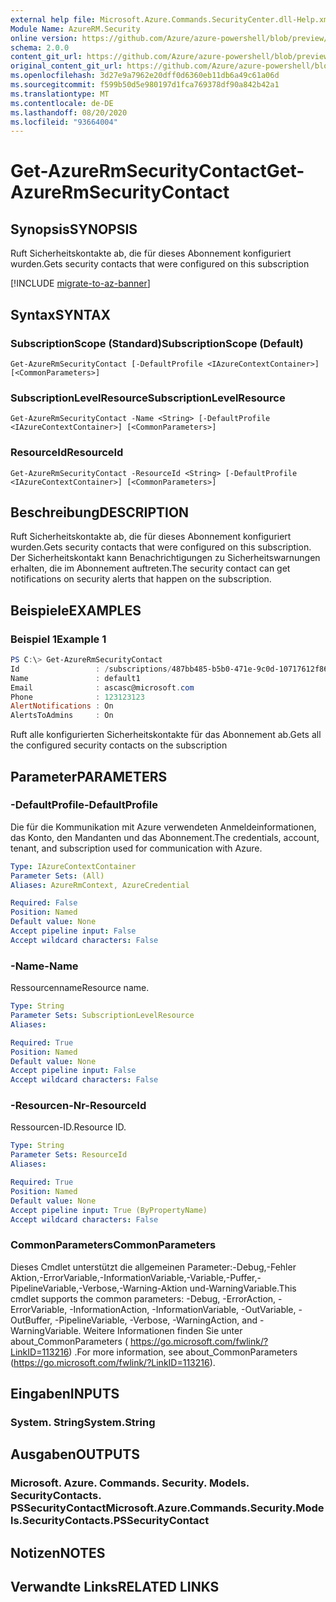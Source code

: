```yaml
---
external help file: Microsoft.Azure.Commands.SecurityCenter.dll-Help.xml
Module Name: AzureRM.Security
online version: https://github.com/Azure/azure-powershell/blob/preview/src/ResourceManager/Security/Commands.Security/help/Get-AzureRmSecurityContact.md
schema: 2.0.0
content_git_url: https://github.com/Azure/azure-powershell/blob/preview/src/ResourceManager/Security/Commands.Security/help/Get-AzureRmSecurityContact.md
original_content_git_url: https://github.com/Azure/azure-powershell/blob/preview/src/ResourceManager/Security/Commands.Security/help/Get-AzureRmSecurityContact.md
ms.openlocfilehash: 3d27e9a7962e20dff0d6360eb11db6a49c61a06d
ms.sourcegitcommit: f599b50d5e980197d1fca769378df90a842b42a1
ms.translationtype: MT
ms.contentlocale: de-DE
ms.lasthandoff: 08/20/2020
ms.locfileid: "93664004"
---
```

# <span data-ttu-id="c4d17-101">Get-AzureRmSecurityContact</span><span class="sxs-lookup"><span data-stu-id="c4d17-101">Get-AzureRmSecurityContact</span></span>

## <span data-ttu-id="c4d17-102">Synopsis</span><span class="sxs-lookup"><span data-stu-id="c4d17-102">SYNOPSIS</span></span>
<span data-ttu-id="c4d17-103">Ruft Sicherheitskontakte ab, die für dieses Abonnement konfiguriert wurden.</span><span class="sxs-lookup"><span data-stu-id="c4d17-103">Gets security contacts that were configured on this subscription</span></span>

[!INCLUDE [migrate-to-az-banner](../../includes/migrate-to-az-banner.md)]

## <span data-ttu-id="c4d17-104">Syntax</span><span class="sxs-lookup"><span data-stu-id="c4d17-104">SYNTAX</span></span>

### <span data-ttu-id="c4d17-105">SubscriptionScope (Standard)</span><span class="sxs-lookup"><span data-stu-id="c4d17-105">SubscriptionScope (Default)</span></span>
```
Get-AzureRmSecurityContact [-DefaultProfile <IAzureContextContainer>] [<CommonParameters>]
```

### <span data-ttu-id="c4d17-106">SubscriptionLevelResource</span><span class="sxs-lookup"><span data-stu-id="c4d17-106">SubscriptionLevelResource</span></span>
```
Get-AzureRmSecurityContact -Name <String> [-DefaultProfile <IAzureContextContainer>] [<CommonParameters>]
```

### <span data-ttu-id="c4d17-107">ResourceId</span><span class="sxs-lookup"><span data-stu-id="c4d17-107">ResourceId</span></span>
```
Get-AzureRmSecurityContact -ResourceId <String> [-DefaultProfile <IAzureContextContainer>] [<CommonParameters>]
```

## <span data-ttu-id="c4d17-108">Beschreibung</span><span class="sxs-lookup"><span data-stu-id="c4d17-108">DESCRIPTION</span></span>
<span data-ttu-id="c4d17-109">Ruft Sicherheitskontakte ab, die für dieses Abonnement konfiguriert wurden.</span><span class="sxs-lookup"><span data-stu-id="c4d17-109">Gets security contacts that were configured on this subscription.</span></span>
<span data-ttu-id="c4d17-110">Der Sicherheitskontakt kann Benachrichtigungen zu Sicherheitswarnungen erhalten, die im Abonnement auftreten.</span><span class="sxs-lookup"><span data-stu-id="c4d17-110">The security contact can get notifications on security alerts that happen on the subscription.</span></span>

## <span data-ttu-id="c4d17-111">Beispiele</span><span class="sxs-lookup"><span data-stu-id="c4d17-111">EXAMPLES</span></span>

### <span data-ttu-id="c4d17-112">Beispiel 1</span><span class="sxs-lookup"><span data-stu-id="c4d17-112">Example 1</span></span>
```powershell
PS C:\> Get-AzureRmSecurityContact
Id                 : /subscriptions/487bb485-b5b0-471e-9c0d-10717612f869/providers/Microsoft.Security/securityContacts/default1
Name               : default1
Email              : ascasc@microsoft.com
Phone              : 123123123
AlertNotifications : On
AlertsToAdmins     : On
```

<span data-ttu-id="c4d17-113">Ruft alle konfigurierten Sicherheitskontakte für das Abonnement ab.</span><span class="sxs-lookup"><span data-stu-id="c4d17-113">Gets all the configured security contacts on the subscription</span></span>

## <span data-ttu-id="c4d17-114">Parameter</span><span class="sxs-lookup"><span data-stu-id="c4d17-114">PARAMETERS</span></span>

### <span data-ttu-id="c4d17-115">-DefaultProfile</span><span class="sxs-lookup"><span data-stu-id="c4d17-115">-DefaultProfile</span></span>
<span data-ttu-id="c4d17-116">Die für die Kommunikation mit Azure verwendeten Anmeldeinformationen, das Konto, den Mandanten und das Abonnement.</span><span class="sxs-lookup"><span data-stu-id="c4d17-116">The credentials, account, tenant, and subscription used for communication with Azure.</span></span>

```yaml
Type: IAzureContextContainer
Parameter Sets: (All)
Aliases: AzureRmContext, AzureCredential

Required: False
Position: Named
Default value: None
Accept pipeline input: False
Accept wildcard characters: False
```

### <span data-ttu-id="c4d17-117">-Name</span><span class="sxs-lookup"><span data-stu-id="c4d17-117">-Name</span></span>
<span data-ttu-id="c4d17-118">Ressourcenname</span><span class="sxs-lookup"><span data-stu-id="c4d17-118">Resource name.</span></span>

```yaml
Type: String
Parameter Sets: SubscriptionLevelResource
Aliases:

Required: True
Position: Named
Default value: None
Accept pipeline input: False
Accept wildcard characters: False
```

### <span data-ttu-id="c4d17-119">-Resourcen-Nr</span><span class="sxs-lookup"><span data-stu-id="c4d17-119">-ResourceId</span></span>
<span data-ttu-id="c4d17-120">Ressourcen-ID.</span><span class="sxs-lookup"><span data-stu-id="c4d17-120">Resource ID.</span></span>

```yaml
Type: String
Parameter Sets: ResourceId
Aliases:

Required: True
Position: Named
Default value: None
Accept pipeline input: True (ByPropertyName)
Accept wildcard characters: False
```

### <span data-ttu-id="c4d17-121">CommonParameters</span><span class="sxs-lookup"><span data-stu-id="c4d17-121">CommonParameters</span></span>
<span data-ttu-id="c4d17-122">Dieses Cmdlet unterstützt die allgemeinen Parameter:-Debug,-Fehler Aktion,-ErrorVariable,-InformationVariable,-Variable,-Puffer,-PipelineVariable,-Verbose,-Warning-Aktion und-WarningVariable.</span><span class="sxs-lookup"><span data-stu-id="c4d17-122">This cmdlet supports the common parameters: -Debug, -ErrorAction, -ErrorVariable, -InformationAction, -InformationVariable, -OutVariable, -OutBuffer, -PipelineVariable, -Verbose, -WarningAction, and -WarningVariable.</span></span> <span data-ttu-id="c4d17-123">Weitere Informationen finden Sie unter about_CommonParameters ( https://go.microsoft.com/fwlink/?LinkID=113216) .</span><span class="sxs-lookup"><span data-stu-id="c4d17-123">For more information, see about_CommonParameters (https://go.microsoft.com/fwlink/?LinkID=113216).</span></span>

## <span data-ttu-id="c4d17-124">Eingaben</span><span class="sxs-lookup"><span data-stu-id="c4d17-124">INPUTS</span></span>

### <span data-ttu-id="c4d17-125">System. String</span><span class="sxs-lookup"><span data-stu-id="c4d17-125">System.String</span></span>

## <span data-ttu-id="c4d17-126">Ausgaben</span><span class="sxs-lookup"><span data-stu-id="c4d17-126">OUTPUTS</span></span>

### <span data-ttu-id="c4d17-127">Microsoft. Azure. Commands. Security. Models. SecurityContacts. PSSecurityContact</span><span class="sxs-lookup"><span data-stu-id="c4d17-127">Microsoft.Azure.Commands.Security.Models.SecurityContacts.PSSecurityContact</span></span>

## <span data-ttu-id="c4d17-128">Notizen</span><span class="sxs-lookup"><span data-stu-id="c4d17-128">NOTES</span></span>

## <span data-ttu-id="c4d17-129">Verwandte Links</span><span class="sxs-lookup"><span data-stu-id="c4d17-129">RELATED LINKS</span></span>
